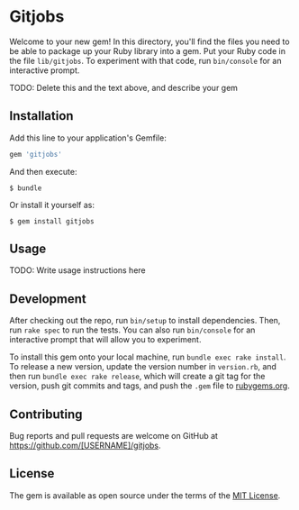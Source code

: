 # Gitjobs

Welcome to your new gem! In this directory, you'll find the files you need to be able to package up your Ruby library into a gem. Put your Ruby code in the file `lib/gitjobs`. To experiment with that code, run `bin/console` for an interactive prompt.

TODO: Delete this and the text above, and describe your gem

## Installation

Add this line to your application's Gemfile:

```ruby
gem 'gitjobs'
```

And then execute:

    $ bundle

Or install it yourself as:

    $ gem install gitjobs

## Usage

TODO: Write usage instructions here

## Development

After checking out the repo, run `bin/setup` to install dependencies. Then, run `rake spec` to run the tests. You can also run `bin/console` for an interactive prompt that will allow you to experiment.

To install this gem onto your local machine, run `bundle exec rake install`. To release a new version, update the version number in `version.rb`, and then run `bundle exec rake release`, which will create a git tag for the version, push git commits and tags, and push the `.gem` file to [rubygems.org](https://rubygems.org).

## Contributing

Bug reports and pull requests are welcome on GitHub at https://github.com/[USERNAME]/gitjobs.

## License

The gem is available as open source under the terms of the [MIT License](https://opensource.org/licenses/MIT).
